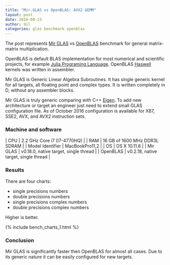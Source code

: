 ```yaml
---
title: "Mir.GLAS vs OpenBLAS: AVX2 GEMM"
layout: post
date: 2016-09-23
author: 9il
categories: glas benchmark openblas
---
```


The post represents [Mir GLAS](https://github.com/libmir/mir) vs [OpenBLAS](https://github.com/xianyi/OpenBLAS)
benchmark for general matrix-matrix multiplication.

OpenBLAS is default BLAS implementation for most numerical and scientific projects, for example [Julia Programing Language](http://julialang.org/).
OpenBLAS [Haswell](https://en.wikipedia.org/wiki/Haswell) kernels was written in assembler.

Mir GLAS is Generic Linear Algebra Subroutines. It has single generic kernel for all targets, all floating point and complex types.
It is written completely in D, without any assembler blocks.

Mir GLAS is truly generic comparing with C++ [Eigen](http://eigen.tuxfamily.org/).
To add new architecture or target an engineer just need to extend small GLAS configuration file.
As of October 2016 configuration is available for X87, SSE2, AVX, and AVX2 instruction sets.

### Machine and software

| CPU | 2.2 GHz Core i7 (I7-4770HQ) |
| RAM | 16 GB of 1600 MHz DDR3L SDRAM |
| Model Identifier | MacBookPro11,2 |
| OS | OS X 10.11.6 |
| Mir GLAS | v0.18.0, native target, single thread |
| OpenBLAS | v0.2.18, native target, single thread |

### Results

There are four charts:
 - single precisions numbers
 - double precisions numbers
 - single precisions complex numbers
 - double precisions complex numbers

Higher is better.

{% include bench_charts_1.html %}

### Conclusion

Mir GLAS is significantly faster then OpenBLAS for almost all cases.
Due to its generic nature it can be easily configured for new targets.
